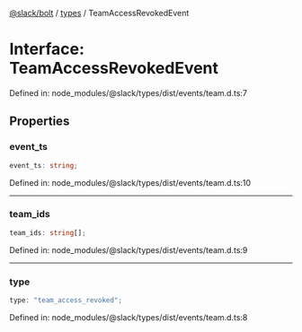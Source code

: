[@slack/bolt](../../../../index.md) / [types](../index.md) / TeamAccessRevokedEvent

# Interface: TeamAccessRevokedEvent

Defined in: node\_modules/@slack/types/dist/events/team.d.ts:7

## Properties

### event\_ts

```ts
event_ts: string;
```

Defined in: node\_modules/@slack/types/dist/events/team.d.ts:10

***

### team\_ids

```ts
team_ids: string[];
```

Defined in: node\_modules/@slack/types/dist/events/team.d.ts:9

***

### type

```ts
type: "team_access_revoked";
```

Defined in: node\_modules/@slack/types/dist/events/team.d.ts:8
